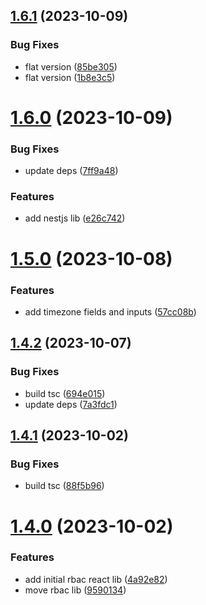 ## [1.6.1](https://github.com/ra-libs/nx-libraries/compare/react-rbac-v1.6.0...react-rbac-v1.6.1) (2023-10-09)


### Bug Fixes

* flat version ([85be305](https://github.com/ra-libs/nx-libraries/commit/85be3051e4b98aad8350033e6feeacd532c73ad0))
* flat version ([1b8e3c5](https://github.com/ra-libs/nx-libraries/commit/1b8e3c5a31b988efe75d30c1b55f53d9370a89ab))

# [1.6.0](https://github.com/ra-libs/nx-libraries/compare/react-rbac-v1.5.0...react-rbac-v1.6.0) (2023-10-09)

### Bug Fixes

- update deps ([7ff9a48](https://github.com/ra-libs/nx-libraries/commit/7ff9a48e83c3572c964894492f711eb33fd1830c))

### Features

- add nestjs lib ([e26c742](https://github.com/ra-libs/nx-libraries/commit/e26c74244fcc51f76004b42449553f5615e91e25))

# [1.5.0](https://github.com/ra-libs/nx-libraries/compare/react-rbac-v1.4.2...react-rbac-v1.5.0) (2023-10-08)

### Features

- add timezone fields and inputs ([57cc08b](https://github.com/ra-libs/nx-libraries/commit/57cc08b770dfff726f3f67460cb19f76fde54084))

## [1.4.2](https://github.com/ra-libs/nx-libraries/compare/react-rbac-v1.4.1...react-rbac-v1.4.2) (2023-10-07)

### Bug Fixes

- build tsc ([694e015](https://github.com/ra-libs/nx-libraries/commit/694e0156fc39fd470b60c704f92e46c5a5b66293))
- update deps ([7a3fdc1](https://github.com/ra-libs/nx-libraries/commit/7a3fdc1468f395a220d5777c62d27200302f7f8d))

## [1.4.1](https://github.com/ra-libs/nx-libraries/compare/react-rbac-v1.4.0...react-rbac-v1.4.1) (2023-10-02)

### Bug Fixes

- build tsc ([88f5b96](https://github.com/ra-libs/nx-libraries/commit/88f5b9673ad7fa79088690d235cf2242abf1d4e5))

# [1.4.0](https://github.com/ra-libs/nx-libraries/compare/react-rbac-v1.3.5...react-rbac-v1.4.0) (2023-10-02)

### Features

- add initial rbac react lib ([4a92e82](https://github.com/ra-libs/nx-libraries/commit/4a92e82a063a57262569459da00f29e6236439cd))
- move rbac lib ([9590134](https://github.com/ra-libs/nx-libraries/commit/9590134d639691068d9b98b3d1823bd54a4de8d0))
